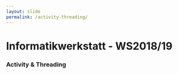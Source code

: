 ```yaml
---
layout: slide
permalink: /activity-threading/
---
```


# Informatikwerkstatt - WS2018/19
### Activity & Threading
